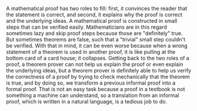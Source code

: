 A mathematical proof has two roles to fill: first, it convinces the reader that the statement is correct, and second, it explains why the proof is correct and the underlying ideas. 
A mathematical proof is constructed in small steps that can be verified easily. Mathematicians are in this regard  sometimes lazy and skip proof steps because those are "definitely" true. But sometimes theorems are false, such that a "trivial" small step couldn't be verified. 
With that in mind, it can be even worse because when a wrong statement of a theorem is used in another proof, it is like pulling at the bottom card of a card house; it collapses.
Getting back to the two roles of a proof, a theorem prover can not help us explain the proof or even explain the underlying ideas, but a theorem prover is definitely able to help us verify the correctness of a proof by trying to check mechanically that the theorem is true, and by doing so, we transform a previous informal proof into a formal proof. 
That is not an easy task because a proof in a textbook is not something a machine can understand, so a translation from an informal proof, which is written in a natural language, is a tedious job to do.